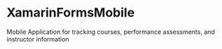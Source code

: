 # XamarinFormsMobile
Mobile Application for tracking courses, performance assessments, and instructor information 
